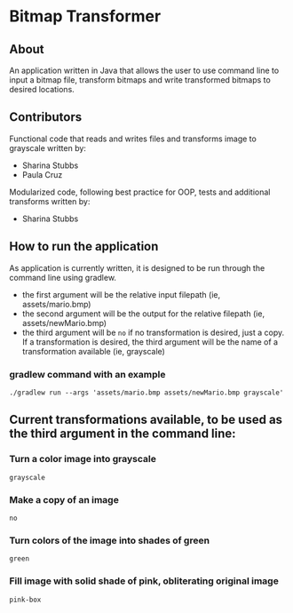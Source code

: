 # Bitmap Transformer
## About
An application written in Java that allows the user to use command line to input a bitmap file, transform bitmaps and write transformed bitmaps to desired locations. 

## Contributors
Functional code that reads and writes files and transforms image to grayscale written by:
* Sharina Stubbs
* Paula Cruz

Modularized code, following best practice for OOP, tests and additional transforms written by:
* Sharina Stubbs

## How to run the application
As application is currently written, it is designed to be run through the command line using gradlew. 
* the first argument will be the relative input filepath (ie, assets/mario.bmp) 
* the second argument will be the output for the relative filepath (ie, assets/newMario.bmp)
* the third argument will be `no` if no transformation is desired, just a copy. If a transformation is desired, the third argument will be the name of a transformation available (ie, grayscale)

### gradlew command with an example
```
./gradlew run --args 'assets/mario.bmp assets/newMario.bmp grayscale'
```

## Current transformations available, to be used as the third argument in the command line:
### Turn a color image into grayscale
`grayscale`
### Make a copy of an image
`no`
### Turn colors of the image into shades of green
`green`
### Fill image with solid shade of pink, obliterating original image
`pink-box`




